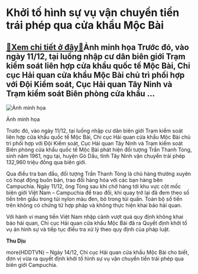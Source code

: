 Khởi tố hình sự vụ vận chuyển tiền trái phép qua cửa khẩu Mộc Bài
=================================================================

[:gift:Xem chi tiết ở đây:gift:](https://hddtvn.com/khoi-to-hinh-su-vu-van-chuyen-tien-trai-phep-qua-cua-khau-moc-bai/)Ảnh minh họa Trước đó, vào ngày 11/12, tại luồng nhập cư dân biên giới Trạm kiểm soát liên hợp cửa khẩu quốc tế Mộc Bài, Chi cục Hải quan cửa khẩu Mộc Bài chủ trì phối hợp với Đội Kiểm soát, Cục Hải quan Tây Ninh và Trạm kiểm soát Biên phòng cửa khẩu …
------------------------------------------------------------------------------------------------------------------------------------------------------------------------------------------------------------------------------------------------------------





![Ảnh minh họa](https://hddtvn.com/wp-content/uploads/2021/01/3526_anh_minh_hoa.jpg "Ảnh minh họa")


Ảnh minh họa



Trước đó, vào ngày 11/12, tại luồng nhập cư dân biên giới Trạm kiểm soát liên hợp cửa khẩu quốc tế Mộc Bài, Chi cục Hải quan cửa khẩu Mộc Bài chủ trì phối hợp với Đội Kiểm soát, Cục Hải quan Tây Ninh và Trạm kiểm soát Biên phòng cửa khẩu quốc tế Mộc Bài phát hiện đối tượng Trần Thanh Tòng, sinh năm 1961, ngụ tại, huyện Gò Dầu, tỉnh Tây Ninh vận chuyển trái phép 132,960 triệu đồng qua biên giới.


Qua điều tra ban đầu, đối tượng Trần Thanh Tòng là chủ hàng thường xuyên có hoạt động buôn bán, trao đổi hàng hóa với các bạn hàng bên Campuchia. Ngày 11/12, ông Tòng sau khi chở hàng tới khu vực cột mốc biên giới Việt Nam – Campuchia để trao đổi, khi quay trở lại đã đem theo số tiền trên giấu trong túi nylon màu đen, bỏ trong túi quần. Toàn bộ số tiền trên không có chứng từ hợp pháp và không thực hiện khai báo hải quan.


Với hành vi mang tiền Việt Nam nhập cảnh vượt quá quy định không khai báo hải quan, Chi cục Hải quan cửa khẩu Mộc Bài đã ra Quyết định khởi tố vụ án hình sự và tiếp tục điều tra xử lý theo quy định của pháp luật.




**Thu Dịu**



more(HDDTVN) – Ngày 14/12, Chi cục Hải quan cửa khẩu Mộc Bài cho biết, đơn vị vừa ra quyết định khởi tố hình sự vụ vận chuyển tiền trái phép qua biên giới Campuchia.

